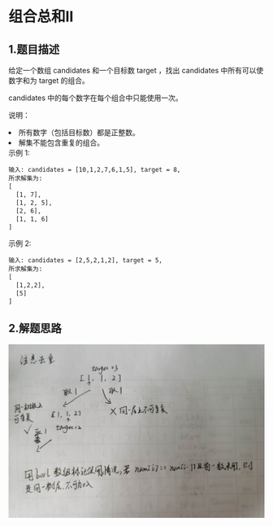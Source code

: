 # 组合总和II
## 1.题目描述
给定一个数组 candidates 和一个目标数 target ，找出 candidates 中所有可以使数字和为 target 的组合。

candidates 中的每个数字在每个组合中只能使用一次。

说明：

<li>所有数字（包括目标数）都是正整数。</li>
<li>解集不能包含重复的组合。 </li>
示例 1:

    输入: candidates = [10,1,2,7,6,1,5], target = 8,
    所求解集为:
    [
      [1, 7],
      [1, 2, 5],
      [2, 6],
      [1, 1, 6]
    ]
示例 2:

    输入: candidates = [2,5,2,1,2], target = 5,
    所求解集为:
    [
      [1,2,2],
      [5]
    ]

## 2.解题思路
![](https://github.com/GLZ1925/algorithm_exercise/blob/master/pic/40.jpg)
